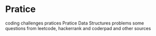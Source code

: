 # Pratice
coding challenges pratices
Pratice Data Structures problems some questions from leetcode, hackerrank and coderpad and other sources
